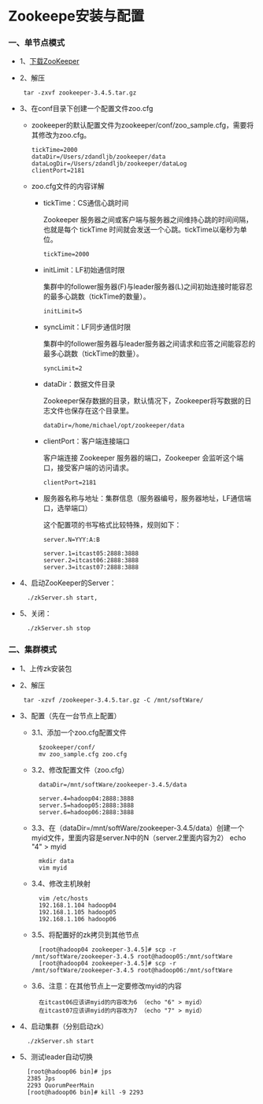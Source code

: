 # Zookeepe安装与配置

### 一、单节点模式

* 1、[下载ZooKeeper](https://github.com/sunnyandgood/BigData/blob/master/Zookeeper/file/zookeeper-3.4.5.tar.gz)

* 2、解压

       tar -zxvf zookeeper-3.4.5.tar.gz

* 3、在conf目录下创建一个配置文件zoo.cfg

    * zookeeper的默认配置文件为zookeeper/conf/zoo_sample.cfg，需要将其修改为zoo.cfg。
    
          tickTime=2000
          dataDir=/Users/zdandljb/zookeeper/data
          dataLogDir=/Users/zdandljb/zookeeper/dataLog         
          clientPort=2181
    
    * zoo.cfg文件的内容详解
    
        * tickTime：CS通信心跳时间
        
          Zookeeper 服务器之间或客户端与服务器之间维持心跳的时间间隔，也就是每个 tickTime 时间就会发送一个心跳。tickTime以毫秒为单位。
        
              tickTime=2000  

        * initLimit：LF初始通信时限
        
          集群中的follower服务器(F)与leader服务器(L)之间初始连接时能容忍的最多心跳数（tickTime的数量）。
        
              initLimit=5  

        * syncLimit：LF同步通信时限
        
          集群中的follower服务器与leader服务器之间请求和应答之间能容忍的最多心跳数（tickTime的数量）。
        
              syncLimit=2  

        * dataDir：数据文件目录
        
          Zookeeper保存数据的目录，默认情况下，Zookeeper将写数据的日志文件也保存在这个目录里。
        
              dataDir=/home/michael/opt/zookeeper/data  

        * clientPort：客户端连接端口
        
          客户端连接 Zookeeper 服务器的端口，Zookeeper 会监听这个端口，接受客户端的访问请求。
        
              clientPort=2181 

        * 服务器名称与地址：集群信息（服务器编号，服务器地址，LF通信端口，选举端口）
        
          这个配置项的书写格式比较特殊，规则如下：
        
              server.N=YYY:A:B 

              server.1=itcast05:2888:3888
              server.2=itcast06:2888:3888
              server.3=itcast07:2888:3888

* 4、启动ZooKeeper的Server：

        ./zkServer.sh start, 

* 5、关闭：

        ./zkServer.sh stop

### 二、集群模式

* 1、上传zk安装包

* 2、解压

	   tar -xzvf /zookeeper-3.4.5.tar.gz -C /mnt/softWare/

* 3、配置（先在一台节点上配置）

	* 3.1、添加一个zoo.cfg配置文件
	
			$zookeeper/conf/
			mv zoo_sample.cfg zoo.cfg
	
	* 3.2、修改配置文件（zoo.cfg）
	
			dataDir=/mnt/softWare/zookeeper-3.4.5/data

			server.4=hadoop04:2888:3888
			server.5=hadoop05:2888:3888
			server.6=hadoop06:2888:3888
	
	* 3.3、在（dataDir=/mnt/softWare/zookeeper-3.4.5/data）创建一个myid文件，里面内容是server.N中的N（server.2里面内容为2）
		echo "4" > myid

			mkdir data
			vim myid

	* 3.4、修改主机映射
	
			vim /etc/hosts
			192.168.1.104 hadoop04
			192.168.1.105 hadoop05
			192.168.1.106 hadoop06

	
	* 3.5、将配置好的zk拷贝到其他节点 
	
			[root@hadoop04 zookeeper-3.4.5]# scp -r /mnt/softWare/zookeeper-3.4.5 root@hadoop05:/mnt/softWare
			[root@hadoop04 zookeeper-3.4.5]# scp -r /mnt/softWare/zookeeper-3.4.5 root@hadoop06:/mnt/softWare
	
	* 3.6、注意：在其他节点上一定要修改myid的内容
	
			在itcast06应该讲myid的内容改为6 （echo "6" > myid）
			在itcast07应该讲myid的内容改为7 （echo "7" > myid）
		
* 4、启动集群（分别启动zk）

        ./zkServer.sh start

* 5、测试leader自动切换

		[root@hadoop06 bin]# jps
		2385 Jps
		2293 QuorumPeerMain
		[root@hadoop06 bin]# kill -9 2293

